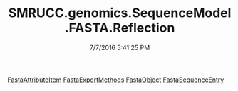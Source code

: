﻿---
title: SMRUCC.genomics.SequenceModel.FASTA.Reflection
date: 7/7/2016 5:41:25 PM
---

[FastaAttributeItem](T-SMRUCC.genomics.SequenceModel.FASTA.Reflection.FastaAttributeItem.html)
[FastaExportMethods](T-SMRUCC.genomics.SequenceModel.FASTA.Reflection.FastaExportMethods.html)
[FastaObject](T-SMRUCC.genomics.SequenceModel.FASTA.Reflection.FastaObject.html)
[FastaSequenceEntry](T-SMRUCC.genomics.SequenceModel.FASTA.Reflection.FastaSequenceEntry.html)
